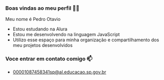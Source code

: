### Boas vindas ao meu perfil 💙💙

Meu nome é Pedro Otavio

- Estou estudando na Alura
- Estou me desenvolvendo na linguagem JavaScript
- Utilizo esse espaço para minha organização e compartilhamento dos meu projetos desenvolvidos

### Voce entrar em contato comigo 📫

- 00001087458341sp@al.educacao.sp.gov.br
